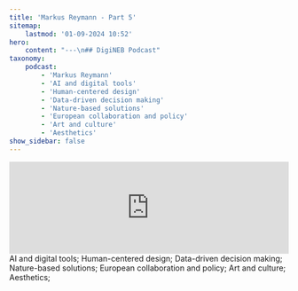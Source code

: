 ```yaml
---
title: 'Markus Reymann - Part 5'
sitemap:
    lastmod: '01-09-2024 10:52'
hero:
    content: "---\n## DigiNEB Podcast"
taxonomy:
    podcast:
        - 'Markus Reymann'
        - 'AI and digital tools'
        - 'Human-centered design'
        - 'Data-driven decision making'
        - 'Nature-based solutions'
        - 'European collaboration and policy'
        - 'Art and culture'
        - 'Aesthetics'
show_sidebar: false
---
```


<iframe width="100%" height="166" scrolling="no" frameborder="no" allow="autoplay" src="https://w.soundcloud.com/player/?url=https%3A//api.soundcloud.com/tracks/1908115439&color=%234b4815&auto_play=false&hide_related=false&show_comments=true&show_user=true&show_reposts=false&show_teaser=false"></iframe>
AI and digital tools;
Human-centered design;
Data-driven decision making;
Nature-based solutions;
European collaboration and policy;
Art and culture;
Aesthetics;